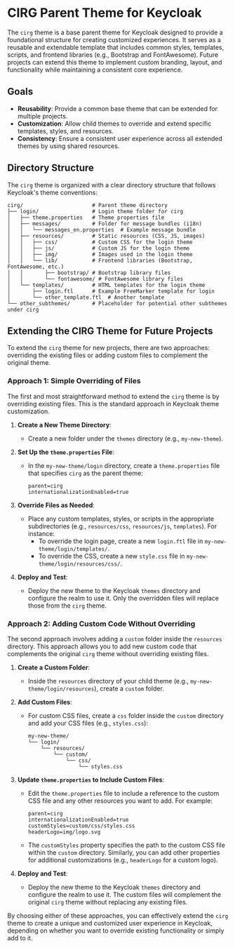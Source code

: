 # CIRG Parent Theme for Keycloak

The `cirg` theme is a base parent theme for Keycloak designed to provide a foundational structure for creating customized experiences. It serves as a reusable and extendable template that includes common styles, templates, scripts, and frontend libraries (e.g., Bootstrap and FontAwesome). Future projects can extend this theme to implement custom branding, layout, and functionality while maintaining a consistent core experience.

## Goals

- **Reusability**: Provide a common base theme that can be extended for multiple projects.
- **Customization**: Allow child themes to override and extend specific templates, styles, and resources.
- **Consistency**: Ensure a consistent user experience across all extended themes by using shared resources.

## Directory Structure

The `cirg` theme is organized with a clear directory structure that follows Keycloak's theme conventions:

```plaintext
cirg/                      # Parent theme directory
├── login/                 # Login theme folder for cirg
│   ├── theme.properties   # Theme properties file
│   ├── messages/          # Folder for message bundles (i18n)
│   │   └── messages_en.properties  # Example message bundle
│   ├── resources/         # Static resources (CSS, JS, images)
│   │   ├── css/           # Custom CSS for the login theme
│   │   ├── js/            # Custom JS for the login theme
│   │   ├── img/           # Images used in the login theme
│   │   └── lib/           # Frontend libraries (Bootstrap, FontAwesome, etc.)
│   │       ├── bootstrap/ # Bootstrap library files
│   │       └── fontawesome/ # FontAwesome library files
│   └── templates/         # HTML templates for the login theme
│       ├── login.ftl      # Example FreeMarker template for login
│       └── other_template.ftl  # Another template
└── other_subthemes/       # Placeholder for potential other subthemes under cirg
```

## Extending the CIRG Theme for Future Projects

To extend the `cirg` theme for new projects, there are two approaches: overriding the existing files or adding custom files to complement the original theme.

### Approach 1: Simple Overriding of Files

The first and most straightforward method to extend the `cirg` theme is by overriding existing files. This is the standard approach in Keycloak theme customization.

1. **Create a New Theme Directory**:
   - Create a new folder under the `themes` directory (e.g., `my-new-theme`).

2. **Set Up the `theme.properties` File**:
   - In the `my-new-theme/login` directory, create a `theme.properties` file that specifies `cirg` as the parent theme:
     ```properties
     parent=cirg
     internationalizationEnabled=true
     ```

3. **Override Files as Needed**:
   - Place any custom templates, styles, or scripts in the appropriate subdirectories (e.g., `resources/css`, `resources/js`, `templates`). For instance:
      - To override the login page, create a new `login.ftl` file in `my-new-theme/login/templates/`.
      - To override the CSS, create a new `style.css` file in `my-new-theme/login/resources/css/`.

4. **Deploy and Test**:
   - Deploy the new theme to the Keycloak `themes` directory and configure the realm to use it. Only the overridden files will replace those from the `cirg` theme.

### Approach 2: Adding Custom Code Without Overriding

The second approach involves adding a `custom` folder inside the `resources` directory. This approach allows you to add new custom code that complements the original `cirg` theme without overriding existing files.

1. **Create a Custom Folder**:
   - Inside the `resources` directory of your child theme (e.g., `my-new-theme/login/resources`), create a `custom` folder.

2. **Add Custom Files**:
   - For custom CSS files, create a `css` folder inside the `custom` directory and add your CSS files (e.g., `styles.css`):
     ```
     my-new-theme/
     └── login/
         └── resources/
             └── custom/
                 └── css/
                     └── styles.css
     ```

3. **Update `theme.properties` to Include Custom Files**:
   - Edit the `theme.properties` file to include a reference to the custom CSS file and any other resources you want to add. For example:
     ```properties
     parent=cirg
     internationalizationEnabled=true
     customStyles=custom/css/styles.css
     headerLogo=img/logo.svg
     ```
   - The `customStyles` property specifies the path to the custom CSS file within the `custom` directory. Similarly, you can add other properties for additional customizations (e.g., `headerLogo` for a custom logo).

4. **Deploy and Test**:
   - Deploy the new theme to the Keycloak `themes` directory and configure the realm to use it. The custom files will complement the original `cirg` theme without replacing any existing files.

By choosing either of these approaches, you can effectively extend the `cirg` theme to create a unique and customized user experience in Keycloak, depending on whether you want to override existing functionality or simply add to it.
